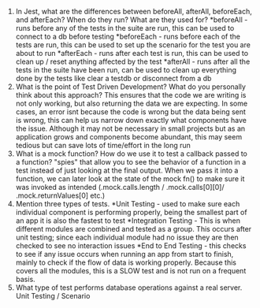 <!-- Answers to the Short Answer Essay Questions go here -->


1. In Jest, what are the differences between beforeAll, afterAll, beforeEach, and afterEach? When do they run? What are they used for?
    *beforeAll - runs before any of the tests in the suite are run, this can be used to connect to a db before testing
    *beforeEach - runs before each of the tests are run, this can be used to set up the scenario for the test you are about to run
    *afterEach - runs after each test is run, this can be used to clean up / reset anything affected by the test
    *afterAll - runs after all the tests in the suite have been run, can be used to clean up everything done by the tests like clear a testdb or disconnect from a db
1. What is the point of Test Driven Development? What do you personally think about this approach?
    This ensures that the code we are writing is not only working, but also returning the data we are expecting. In some cases, an error isnt because the code is wrong but the data being sent is wrong, this can help us narrow down exactly what components have the issue. Although it may not be necessary in small projects but as an application grows and components become abundant, this may seem tedious but can save lots of time/effort in the long run
1. What is a mock function? How do we use it to test a callback passed to a function?
    "spies" that allow you to see the behavior of a function in a test instead of just looking at the final output. When we pass it into a function, we can later look at the state of the mock fn() to make sure it was invoked as intended (.mock.calls.length / .mock.calls[0][0]/ .mock.returnValues[0] etc.)
1. Mention three types of tests.
    *Unit Testing - used to make sure each individual component is performing properly, being the smallest part of an app it is also the fastest to test
    *Integration Testing - This is when different modules are combined and tested as a group. This occurs after unit testing; since each individual module had no issue they are then checked to see no interaction issues
    *End to End Testing - this checks to see if any issue occurs when running an app from start to finish, mainly to check if the flow of data is working properly. Because this covers all the modules, this is a SLOW test and is not run on a frequent basis.
1. What type of test performs database operations against a real server.
    Unit Testing / Scenario